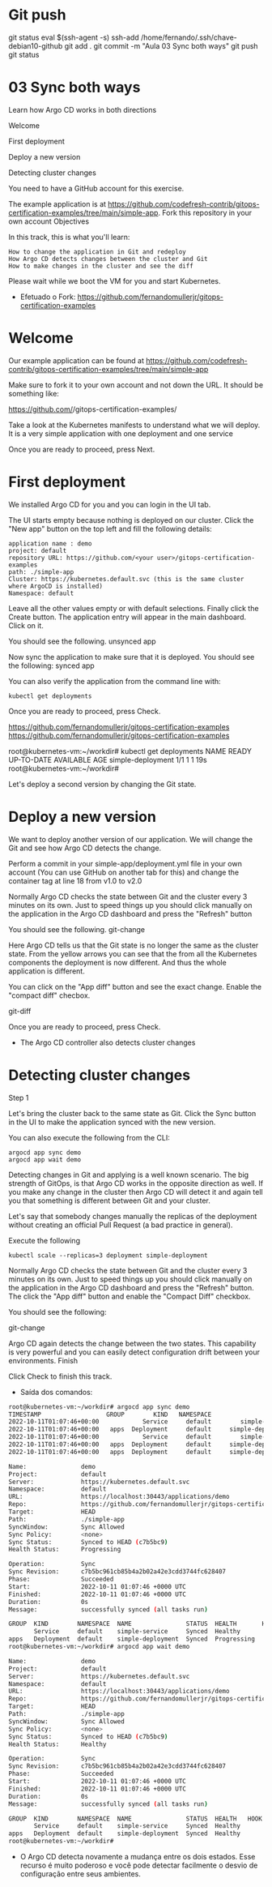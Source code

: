 
# ################################################################################################################################################################
# ################################################################################################################################################################
# ################################################################################################################################################################
# Git push
git status
eval $(ssh-agent -s)
ssh-add /home/fernando/.ssh/chave-debian10-github
git add .
git commit -m "Aula 03 Sync both ways"
git push
git status


# ################################################################################################################################################################
# ################################################################################################################################################################
# ################################################################################################################################################################
# 03 Sync both ways

Learn how Argo CD works in both directions

Welcome

First deployment

Deploy a new version

Detecting cluster changes









You need to have a GitHub account for this exercise.

The example application is at https://github.com/codefresh-contrib/gitops-certification-examples/tree/main/simple-app. Fork this repository in your own account
Objectives

In this track, this is what you'll learn:

    How to change the application in Git and redeploy
    How Argo CD detects changes between the cluster and Git
    How to make changes in the cluster and see the diff

Please wait while we boot the VM for you and start Kubernetes.



- Efetuado o Fork:
<https://github.com/fernandomullerjr/gitops-certification-examples>







# Welcome

Our example application can be found at https://github.com/codefresh-contrib/gitops-certification-examples/tree/main/simple-app

Make sure to fork it to your own account and not down the URL. It should be something like:

https://github.com/<your user>/gitops-certification-examples/

Take a look at the Kubernetes manifests to understand what we will deploy. It is a very simple application with one deployment and one service

Once you are ready to proceed, press Next.







# First deployment

We installed Argo CD for you and you can login in the UI tab.

The UI starts empty because nothing is deployed on our cluster. Click the "New app" button on the top left and fill the following details:

    application name : demo
    project: default
    repository URL: https://github.com/<your user>/gitops-certification-examples
    path: ./simple-app
    Cluster: https://kubernetes.default.svc (this is the same cluster where ArgoCD is installed)
    Namespace: default

Leave all the other values empty or with default selections. Finally click the Create button. The application entry will appear in the main dashboard. Click on it.

You should see the following. unsynced app

Now sync the application to make sure that it is deployed. You should see the following: synced app

You can also verify the application from the command line with:

    kubectl get deployments

Once you are ready to proceed, press Check.




<https://github.com/fernandomullerjr/gitops-certification-examples>
https://github.com/fernandomullerjr/gitops-certification-examples




root@kubernetes-vm:~/workdir# kubectl get deployments
NAME                READY   UP-TO-DATE   AVAILABLE   AGE
simple-deployment   1/1     1            1           19s
root@kubernetes-vm:~/workdir# 






Let's deploy a second version by changing the Git state.









# Deploy a new version

We want to deploy another version of our application. We will change the Git and see how Argo CD detects the change.

Perform a commit in your simple-app/deployment.yml file in your own account (You can use GitHub on another tab for this) and change the container tag at line 18 from v1.0 to v2.0

Normally Argo CD checks the state between Git and the cluster every 3 minutes on its own. Just to speed things up you should click manually on the application in the Argo CD dashboard and press the "Refresh" button

You should see the following. git-change

Here Argo CD tells us that the Git state is no longer the same as the cluster state. From the yellow arrows you can see that the from all the Kubernetes components the deployment is now different. And thus the whole application is different.

You can click on the "App diff" button and see the exact change. Enable the "compact diff" checbox.

git-diff

Once you are ready to proceed, press Check.










- The Argo CD controller also detects cluster changes









# Detecting cluster changes
Step 1

Let's bring the cluster back to the same state as Git. Click the Sync button in the UI to make the application synced with the new version.

You can also execute the following from the CLI:

    argocd app sync demo
    argocd app wait demo

Detecting changes in Git and applying is a well known scenario. The big strength of GitOps, is that Argo CD works in the opposite direction as well. If you make any change in the cluster then Argo CD will detect it and again tell you that something is different between Git and your cluster.

Let's say that somebody changes manually the replicas of the deployment without creating an official Pull Request (a bad practice in general).

Execute the following

    kubectl scale --replicas=3 deployment simple-deployment

Normally Argo CD checks the state between Git and the cluster every 3 minutes on its own. Just to speed things up you should click manually on the application in the Argo CD dashboard and press the "Refresh" button. The click the "App diff" button and enable the "Compact Diff" checkbox.

You should see the following:

git-change

Argo CD again detects the change between the two states. This capability is very powerful and you can easily detect configuration drift between your environments.
Finish

Click Check to finish this track.


- Saída dos comandos:

~~~~bash
root@kubernetes-vm:~/workdir# argocd app sync demo
TIMESTAMP                  GROUP        KIND   NAMESPACE                  NAME    STATUS    HEALTH        HOOK  MESSAGE
2022-10-11T01:07:46+00:00            Service     default        simple-service    Synced   Healthy              
2022-10-11T01:07:46+00:00   apps  Deployment     default     simple-deployment  OutOfSync  Healthy              
2022-10-11T01:07:46+00:00            Service     default        simple-service    Synced   Healthy              service/simple-service unchanged
2022-10-11T01:07:46+00:00   apps  Deployment     default     simple-deployment  OutOfSync  Healthy              deployment.apps/simple-deployment configured
2022-10-11T01:07:46+00:00   apps  Deployment     default     simple-deployment    Synced  Progressing              deployment.apps/simple-deployment configured

Name:               demo
Project:            default
Server:             https://kubernetes.default.svc
Namespace:          default
URL:                https://localhost:30443/applications/demo
Repo:               https://github.com/fernandomullerjr/gitops-certification-examples
Target:             HEAD
Path:               ./simple-app
SyncWindow:         Sync Allowed
Sync Policy:        <none>
Sync Status:        Synced to HEAD (c7b5bc9)
Health Status:      Progressing

Operation:          Sync
Sync Revision:      c7b5bc961cb85b4a2b02a42e3cdd3744fc628407
Phase:              Succeeded
Start:              2022-10-11 01:07:46 +0000 UTC
Finished:           2022-10-11 01:07:46 +0000 UTC
Duration:           0s
Message:            successfully synced (all tasks run)

GROUP  KIND        NAMESPACE  NAME               STATUS  HEALTH       HOOK  MESSAGE
       Service     default    simple-service     Synced  Healthy            service/simple-service unchanged
apps   Deployment  default    simple-deployment  Synced  Progressing        deployment.apps/simple-deployment configured
root@kubernetes-vm:~/workdir# argocd app wait demo

Name:               demo
Project:            default
Server:             https://kubernetes.default.svc
Namespace:          default
URL:                https://localhost:30443/applications/demo
Repo:               https://github.com/fernandomullerjr/gitops-certification-examples
Target:             HEAD
Path:               ./simple-app
SyncWindow:         Sync Allowed
Sync Policy:        <none>
Sync Status:        Synced to HEAD (c7b5bc9)
Health Status:      Healthy

Operation:          Sync
Sync Revision:      c7b5bc961cb85b4a2b02a42e3cdd3744fc628407
Phase:              Succeeded
Start:              2022-10-11 01:07:46 +0000 UTC
Finished:           2022-10-11 01:07:46 +0000 UTC
Duration:           0s
Message:            successfully synced (all tasks run)

GROUP  KIND        NAMESPACE  NAME               STATUS  HEALTH   HOOK  MESSAGE
       Service     default    simple-service     Synced  Healthy        service/simple-service unchanged
apps   Deployment  default    simple-deployment  Synced  Healthy        deployment.apps/simple-deployment configured
root@kubernetes-vm:~/workdir# 
~~~~





- O Argo CD detecta novamente a mudança entre os dois estados. 
Esse recurso é muito poderoso e você pode detectar facilmente o desvio de configuração entre seus ambientes.

